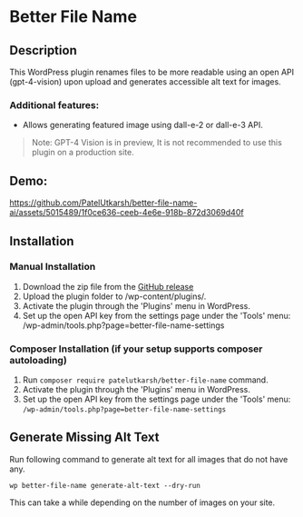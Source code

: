 # Better File Name

## Description

This WordPress plugin renames files to be more readable using an open API (gpt-4-vision) upon upload and generates accessible alt text for images.

### Additional features:
- Allows generating featured image using dall-e-2 or dall-e-3 API.

> Note: GPT-4 Vision is in preview, It is not recommended to use this plugin on a production site.

## Demo: 
https://github.com/PatelUtkarsh/better-file-name-ai/assets/5015489/1f0ce636-ceeb-4e6e-918b-872d3069d40f



## Installation

### Manual Installation

1. Download the zip file from the [GitHub release](https://github.com/PatelUtkarsh/better-file-name-ai/releases)
1. Upload the plugin folder to /wp-content/plugins/.
1. Activate the plugin through the 'Plugins' menu in WordPress.
1. Set up the open API key from the settings page under the 'Tools' menu: /wp-admin/tools.php?page=better-file-name-settings

### Composer Installation (if your setup supports composer autoloading)

1. Run `composer require patelutkarsh/better-file-name` command.
2. Activate the plugin through the 'Plugins' menu in WordPress.
3. Set up the open API key from the settings page under the 'Tools' menu: `/wp-admin/tools.php?page=better-file-name-settings`

## Generate Missing Alt Text

Run following command to generate alt text for all images that do not have any.

    wp better-file-name generate-alt-text --dry-run

This can take a while depending on the number of images on your site.
